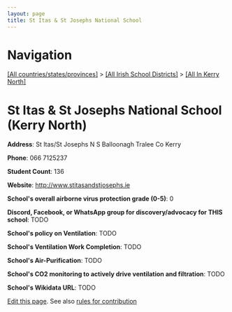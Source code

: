 ```yaml
---
layout: page
title: St Itas & St Josephs National School
---
```

# Navigation

[[All countries/states/provinces]](../../..) > [[All Irish School Districts]](../..) > [[All In Kerry North]](..)

# St Itas & St Josephs National School (Kerry North)

**Address**: St Itas/St Josephs N S Balloonagh Tralee Co Kerry

**Phone**: 066 7125237

**Student Count**: 136

**Website**: <http://www.stitasandstjosephs.ie>

**School's overall airborne virus protection grade (0-5)**: 0

**Discord, Facebook, or WhatsApp group for discovery/advocacy for THIS school**: TODO

**School's policy on Ventilation**: TODO

**School's Ventilation Work Completion**: TODO

**School's Air-Purification**: TODO

**School's CO2 monitoring to actively drive ventilation and filtration**: TODO

**School's Wikidata URL**: TODO


[Edit this page](https://github.com/ventilate-schools/Ireland/edit/main/./Kerry_North/St_Itas_&_St_Josephs_National_School.md). See also [rules for contribution](../../../contribution-rules/)
